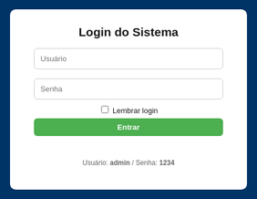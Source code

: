 <!DOCTYPE html>
<html lang="pt-BR">
<head>
<meta charset="utf-8">
<meta name="viewport" content="width=device-width,initial-scale=1">
<title>Ponto Eletrônico - Final</title>
<style>
:root{--blue:#003366;--green:#4CAF50;--yellow:#ff9800;--red:#f44336;}
body{font-family:Arial,Helvetica,sans-serif;background:#f7f9fc;margin:0}
header{background:var(--blue);color:#fff;padding:10px 16px;display:flex;align-items:center;justify-content:space-between;gap:12px;flex-wrap:wrap}
.logo{font-weight:700}
#clock{font-weight:700}
.controls{display:flex;gap:8px;align-items:center;flex-wrap:wrap}
button{padding:8px 12px;border:none;border-radius:6px;cursor:pointer;font-weight:600}
.add{background:var(--green);color:#fff}
.edit{background:#2196F3;color:#fff}
.del{background:#f44336;color:#fff}
.download{background:var(--yellow);color:#111}
.secondary{background:#e0e0e0;color:#222}
main{padding:18px;max-width:1100px;margin:18px auto}
.search{width:100%;padding:8px;border-radius:6px;border:1px solid #ccc;margin-bottom:12px}
table{width:100%;border-collapse:collapse;background:#fff;border-radius:8px;overflow:hidden;box-shadow:0 4px 18px rgba(0,0,0,0.06)}
th,td{padding:10px;border-bottom:1px solid #eee;text-align:left;font-size:14px}
th{background:#fafafa;font-weight:700}
tr:hover td{background:#fbfbfb}
.small{font-size:13px;color:#666;margin-left:6px}
.muted{color:#666;font-size:13px}
.flex-row{display:flex;gap:8px;align-items:center}
.modal{position:fixed;inset:0;background:rgba(0,0,0,.5);display:flex;align-items:center;justify-content:center;z-index:999}
.modal-content{background:#fff;padding:20px;border-radius:10px;width:95%;max-width:420px}
.hidden{display:none}
.top-right{display:flex;gap:8px;align-items:center}
@media(max-width:720px){ header{flex-direction:column;align-items:flex-start} .controls{width:100%;justify-content:space-between} }
</style>
</head>
<body>

<!-- LOGIN -->
<div id="loginScreen" style="position:fixed;inset:0;background:var(--blue);display:flex;align-items:center;justify-content:center;z-index:9999">
  <div style="background:#fff;padding:28px;border-radius:10px;width:92%;max-width:360px;text-align:center">
    <h2 style="margin:0 0 8px">Login do Sistema</h2>
    <input id="user" placeholder="Usuário" style="width:92%;padding:10px;margin:8px 0;border-radius:6px;border:1px solid #ccc"><br>
    <input id="pass" type="password" placeholder="Senha" style="width:92%;padding:10px;margin:8px 0;border-radius:6px;border:1px solid #ccc"><br>
    <label style="font-size:13px"><input type="checkbox" id="remember"> Lembrar login</label><br>
    <button id="loginBtn" class="add" style="width:92%;margin-top:6px">Entrar</button>
    <p id="loginMsg" style="color:crimson;margin-top:8px;height:18px"></p>
    <p style="font-size:12px;color:#666;margin-top:6px">Usuário: <b>admin</b> / Senha: <b>1234</b></p>
  </div>
</div>

<header>
  <div style="display:flex;gap:12px;align-items:center">
    <div class="logo">Ponto Eletrônico</div>
    <div id="status" class="muted">Offline • Local Storage</div>
  </div>

  <div id="clock">--:--:--</div>

  <div class="controls top-right">
    <button class="add" id="addColabBtn">Adicionar</button>
    <button class="edit" id="editColabBtn">Editar</button>
    <button class="del" id="deleteColabBtn">Excluir</button>
    <button class="add" id="entradaBtn">Bater Entrada</button>
    <button class="edit" id="saidaBtn">Bater Saída</button>
    <button class="download" id="baixarBtn">Baixar Planilha</button>
    <button class="secondary" id="limparTodosBtn">Limpar todos os pontos</button>
    <button class="secondary" id="logoutBtn">Sair</button>
  </div>
</header>

<main id="mainApp" class="hidden">
  <input id="search" class="search" placeholder="🔍 Pesquisar por nome, matrícula ou e-mail">

  <h3>Colaboradores</h3>
  <table id="colabTable">
    <thead>
      <tr>
        <th>#</th><th>ID</th><th>Nome</th><th>Matrícula / E-mail</th><th>Turno</th><th>Ações</th>
      </tr>
    </thead>
    <tbody id="colabBody"></tbody>
  </table>

  <h3 style="margin-top:18px">Pontos Registrados</h3>
  <table id="pontosTable">
    <thead>
      <tr>
        <th>#</th><th>ID Colab</th><th>Nome</th><th>Matrícula</th><th>E-mail</th><th>Tipo</th><th>Data</th><th>Hora</th><th>Ações</th>
      </tr>
    </thead>
    <tbody id="pontosBody"></tbody>
  </table>
</main>

<!-- Modal Colaborador -->
<div id="colabModal" class="modal hidden">
  <div class="modal-content">
    <h3 id="colabTitle">Novo Colaborador</h3>
    <input type="hidden" id="colabId">
    <div style="margin-top:8px">
      <label>Nome</label><br><input id="colabNome" style="width:100%;padding:8px;margin:6px 0;border-radius:6px;border:1px solid #ccc">
      <label>Matrícula</label><br><input id="colabMatricula" style="width:100%;padding:8px;margin:6px 0;border-radius:6px;border:1px solid #ccc">
      <label>E-mail</label><br><input id="colabEmail" style="width:100%;padding:8px;margin:6px 0;border-radius:6px;border:1px solid #ccc">
      <label>Turno</label><br><input id="colabTurno" style="width:100%;padding:8px;margin:6px 0;border-radius:6px;border:1px solid #ccc">
    </div>
    <div style="display:flex;gap:8px;justify-content:flex-end;margin-top:12px">
      <button id="saveColabBtn" class="add">Salvar</button>
      <button id="cancelColabBtn" class="secondary">Cancelar</button>
    </div>
  </div>
</div>

<script src="https://www.gstatic.com/firebasejs/10.5.0/firebase-app.js"></script>
<script src="https://www.gstatic.com/firebasejs/10.5.0/firebase-firestore.js"></script>
<script src="https://cdn.jsdelivr.net/npm/xlsx@0.18.5/dist/xlsx.full.min.js"></script>

<script>
// ---------------- CONFIG ----------------
const LOGIN_USER = 'CLX', LOGIN_PASS = '02072007';

// ---------------- FIREBASE ----------------
const firebaseConfig = {
  apiKey: "AIzaSyCpBiFzqOod4K32cWMr5hfx13fw6LGcPVY",
  authDomain: "ponto-eletronico-f35f9.firebaseapp.com",
  projectId: "ponto-eletronico-f35f9",
  storageBucket: "ponto-eletronico-f35f9.firebasestorage.app",
  messagingSenderId: "208638350255",
  appId: "1:208638350255:web:63d016867a67575b5e155a"
};
firebase.initializeApp(firebaseConfig);
const db = firebase.firestore();

// ---------------- ESTADO ----------------
let colaboradores = [];
let pontos = JSON.parse(localStorage.getItem('pontos') || '[]');

// ---------------- ELEMENTOS ----------------
const loginScreen = document.getElementById('loginScreen');
const mainApp = document.getElementById('mainApp');
const loginBtn = document.getElementById('loginBtn');
const loginMsg = document.getElementById('loginMsg');
const logoutBtn = document.getElementById('logoutBtn');
const clockEl = document.getElementById('clock');
const rememberCheckbox = document.getElementById('remember');

const addColabBtn = document.getElementById('addColabBtn');
const editColabBtn = document.getElementById('editColabBtn');
const deleteColabBtn = document.getElementById('deleteColabBtn');
const entradaBtn = document.getElementById('entradaBtn');
const saidaBtn = document.getElementById('saidaBtn');
const baixarBtn = document.getElementById('baixarBtn');
const limparTodosBtn = document.getElementById('limparTodosBtn');

const searchInput = document.getElementById('search');
const colabBody = document.getElementById('colabBody');
const pontosBody = document.getElementById('pontosBody');

const colabModal = document.getElementById('colabModal');
const colabIdInput = document.getElementById('colabId');
const colabNomeInput = document.getElementById('colabNome');
const colabMatInput = document.getElementById('colabMatricula');
const colabEmailInput = document.getElementById('colabEmail');
const colabTurnoInput = document.getElementById('colabTurno');
const saveColabBtn = document.getElementById('saveColabBtn');
const cancelColabBtn = document.getElementById('cancelColabBtn');

// ---------------- LOGIN ----------------
function loginSucesso() {
  loginScreen.style.display = 'none';
  mainApp.classList.remove('hidden');
  if(rememberCheckbox.checked) localStorage.setItem('autenticado','1');
  carregarColaboradoresFirebase();
}

loginBtn.addEventListener('click', () => {
  const u = document.getElementById('user').value.trim();
  const p = document.getElementById('pass').value.trim();
  if(u === LOGIN_USER && p === LOGIN_PASS){
    loginSucesso();
  } else {
    loginMsg.textContent = 'Usuário ou senha incorretos.';
    setTimeout(()=> loginMsg.textContent='', 3000);
  }
});

if(localStorage.getItem('autenticado')==='1'){
  loginSucesso();
}

logoutBtn.addEventListener('click', ()=>{
  localStorage.removeItem('autenticado');
  location.reload();
});

// ---------------- RELÓGIO ----------------
function atualizarRelogio(){
  const now=new Date();
  clockEl.textContent = now.toLocaleTimeString('pt-BR',{hour12:false});
}
setInterval(atualizarRelogio,1000);
atualizarRelogio();

// ---------------- FUNÇÕES ----------------
function salvarLocal(){
  localStorage.setItem('pontos',JSON.stringify(pontos));
}
function escapeHtml(s){ if(!s && s!==0) return ''; return String(s).replace(/[&<>"'`=\/]/g, ch=>({'&':'&amp;','<':'&lt;','>':'&gt;','"':'&quot;',"'":'&#39;','/':'&#x2F;','`':'&#x60;','=':'&#x3D'}[ch])); }

// ---------------- FIREBASE ----------------
function carregarColaboradoresFirebase(){
  db.collection('colaboradores').get().then(snapshot=>{
    colaboradores = [];
    snapshot.forEach(doc=>{
      colaboradores.push({id:doc.id,...doc.data()});
    });
    renderAll();
  });
}

// ---------------- RENDER ----------------
function renderColaboradores(){
  const term=(searchInput.value||'').toLowerCase().trim();
  colabBody.innerHTML='';
  colaboradores.forEach((c,idx)=>{
    if(term && !(String(c.nome).toLowerCase().includes(term) || String(c.matricula).toLowerCase().includes(term) || String(c.email||'').toLowerCase().includes(term))) return;
    const tr=document.createElement('tr');
    tr.innerHTML=`
      <td>${idx+1}</td>
      <td>${escapeHtml(c.id)}</td>
      <td>${escapeHtml(c.nome)}</td>
      <td>${escapeHtml(c.matricula)} <span class="small">(${escapeHtml(c.email||'')})</span></td>
      <td>${escapeHtml(c.turno||'')}</td>
      <td class="flex-row">
        <button class="edit" onclick="editarColab('${c.id}')">Editar</button>
        <button class="del" onclick="removerColabPrompt('${c.id}')">Excluir</button>
        <button class="secondary" style="background:#e8f5e9;color:#111;margin-left:6px" onclick="registrarPontoPrompt('${c.id}','Entrada')">Entrada</button>
        <button class="secondary" style="background:#e3f2fd;color:#111" onclick="registrarPontoPrompt('${c.id}','Saída')">Saída</button>
      </td>
    `;
    colabBody.appendChild(tr);
  });
}
function renderPontos(){
  pontosBody.innerHTML='';
  pontos.forEach((p,i)=>{
    const tr=document.createElement('tr');
    tr.innerHTML=`
      <td>${i+1}</td>
      <td>${escapeHtml(p.id)}</td>
      <td>${escapeHtml(p.nome)}</td>
      <td>${escapeHtml(p.matricula)}</td>
      <td>${escapeHtml(p.email||'')}</td>
      <td>${escapeHtml(p.tipo)}</td>
      <td>${escapeHtml(p.data)}</td>
      <td>${escapeHtml(p.hora)}</td>
      <td><button class="del" onclick="removerPonto(${i})">Excluir</button></td>
    `;
    pontosBody.appendChild(tr);
  });
}
function renderAll(){ renderColaboradores(); renderPontos(); }

// ---------------- CRUD COLAB ----------------
addColabBtn.addEventListener('click', ()=> openColabModal());
editColabBtn.addEventListener('click', ()=>{
  const id = prompt('Digite o ID do colaborador para editar:');
  if(id) openColabModal(id);
});
deleteColabBtn.addEventListener('click', ()=>{
  const id = prompt('Digite o ID do colaborador para excluir:');
  if(id) removerColabPrompt(id);
});
function openColabModal(id){
  if(id){
    const c=colaboradores.find(x=>String(x.id)===String(id));
    if(!c) return alert('Colaborador não encontrado.');
    colabIdInput.value=c.id;
    colabNomeInput.value=c.nome;
    colabMatInput.value=c.matricula;
    colabEmailInput.value=c.email||'';
    colabTurnoInput.value=c.turno||'';
    document.getElementById('colabTitle').textContent='Editar Colaborador';
  } else {
    colabIdInput.value='';
    colabNomeInput.value='';
    colabMatInput.value='';
    colabEmailInput.value='';
    colabTurnoInput.value='';
    document.getElementById('colabTitle').textContent='Novo Colaborador';
  }
  colabModal.classList.remove('hidden');
}
cancelColabBtn.addEventListener('click', ()=> colabModal.classList.add('hidden'));
saveColabBtn.addEventListener('click', ()=>{
  const idVal = colabIdInput.value ? String(colabIdInput.value) : '';
  const nome = colabNomeInput.value.trim();
  const mat = colabMatInput.value.trim();
  const email = colabEmailInput.value.trim();
  const turno = colabTurnoInput.value.trim();
  if(!nome) return alert('Preencha o nome.');
  if(idVal){
    const idx = colaboradores.findIndex(x=>String(x.id)===String(idVal));
    if(idx===-1) return alert('Colaborador não encontrado.');
    colaboradores[idx]={id:idVal,nome,matricula:mat,email,turno};
  } else {
    const novoId = String(Date.now());
    colaboradores.push({id:novoId,nome,matricula:mat,email,turno});
  }
  renderAll();
  colabModal.classList.add('hidden');
});
window.editarColab=function(id){ openColabModal(id); }
function removerColabPrompt(id){
  if(!confirm('Confirma exclusão do colaborador ID '+id+' ?')) return;
  colaboradores = colaboradores.filter(x=>String(x.id)!==String(id));
  renderAll();
}

// ---------------- PONTOS ----------------
entradaBtn.addEventListener('click', ()=>{ const id = prompt('Digite o ID do colaborador para registrar Entrada:'); if(id) registrarPontoPrompt(id,'Entrada'); });
saidaBtn.addEventListener('click', ()=>{ const id = prompt('Digite o ID do colaborador para registrar Saída:'); if(id) registrarPontoPrompt(id,'Saída'); });
function registrarPontoPrompt(colabId,tipo){
  const c=colaboradores.find(x=>String(x.id)===String(colabId));
  if(!c) return alert('Colaborador não encontrado.');
  registrarPonto(c,tipo);
}
function registrarPonto(colab,tipo){
  const now=new Date();
  const data=now.toLocaleDateString('pt-BR');
  const hora=now.toLocaleTimeString('pt-BR',{hour12:false});
  pontos.push({id:String(colab.id),nome:colab.nome,matricula:colab.matricula,email:colab.email||'',tipo,data,hora});
  salvarLocal();
  renderPontos();
  alert(`${colab.nome} registrou ${tipo} às ${hora}`);
}
window.removerPonto=function(index){
  if(!confirm('Excluir este registro?')) return;
  pontos.splice(index,1);
  salvarLocal();
  renderPontos();
}

// ---------------- LIMPAR TODOS ----------------
limparTodosBtn.addEventListener('click', ()=>{
  if(pontos.length===0) return alert('Nenhum ponto para limpar.');
  if(confirm('Deseja apagar TODOS os pontos registrados?')){
    pontos=[];
    salvarLocal();
    renderPontos();
    alert('Todos os pontos foram removidos.');
  }
});

// ---------------- EXPORTAR PLANILHA ----------------
baixarBtn.addEventListener('click', ()=>{
  if(pontos.length===0) return alert('Nenhum ponto registrado ainda.');
  const rows=pontos.map((p,i)=>({Numero:i+1,ID_Colaborador:p.id,Nome:p.nome,Matricula:p.matricula,Email:p.email,Tipo:p.tipo,Data:p.data,Hora:p.hora}));
  const ws=XLSX.utils.json_to_sheet(rows);
  const wb=XLSX.utils.book_new();
  XLSX.utils.book_append_sheet(wb,ws,'Pontos');
  XLSX.writeFile(wb,'registros_ponto.xlsx');
});

// ---------------- PESQUISA ----------------
searchInput.addEventListener('input', renderAll);

// ---------------- INICIALIZAR ----------------
window.registrarPontoPrompt=registrarPontoPrompt;
window.removerColabPrompt=removerColabPrompt;
</script>
</body>
</html>
